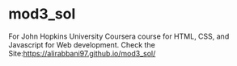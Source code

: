 # mod3_sol
For John Hopkins University Coursera course for HTML, CSS, and Javascript for Web development.
Check the Site:https://alirabbani97.github.io/mod3_sol/
